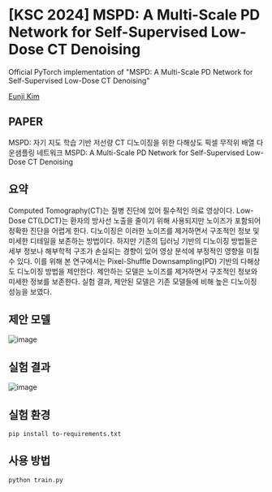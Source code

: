# [KSC 2024] MSPD: A Multi-Scale PD Network for Self-Supervised Low-Dose CT Denoising

Official PyTorch implementation of "MSPD: A Multi-Scale PD Network for Self-Supervised Low-Dose CT Denoising"

[Eunji Kim](https://scholar.google.com/citations?user=hZXSGOkAAAAJ&hl=ko)

## PAPER
MSPD: 자기 지도 학습 기반 저선량 CT 디노이징을 위한 다해상도 픽셀 무작위 배열 다운샘플링 네트워크
MSPD: A Multi-Scale PD Network for Self-Supervised Low-Dose CT Denoising

## 요약
Computed Tomography(CT)는 질병 진단에 있어 필수적인 의료 영상이다. Low-Dose CT(LDCT)는 환자의 방사선 노출을 줄이기 위해 사용되지만 노이즈가 포함되어 정확한 진단을 어렵게 한다. 디노이징은 이러한 노이즈를 제거하면서 구조적인 정보 및 미세한 디테일을 보존하는 방법이다. 하지만 기존의 딥러닝 기반의 디노이징 방법들은 세부 정보나 해부학적 구조가 손실되는 경향이 있어 영상 분석에 부정적인 영향을 미칠 수 있다. 이를 위해 본 연구에서는 Pixel-Shuffle Downsampling(PD) 기반의 다해상도 디노이징 방법을 제안한다. 제안하는 모델은 노이즈를 제거하면서 구조적인 정보와 미세한 정보를 보존한다. 실험 결과, 제안된 모델은 기존 모델들에 비해 높은 디노이징 성능을 보였다.

## 제안 모델
![image](https://github.com/user-attachments/assets/7190f944-efbb-40e8-848a-2cfd8fddfc42)

## 실험 결과
![image](https://github.com/user-attachments/assets/2fa1de59-6935-46a3-85ad-bcbe3ec80a34)

## 실험 환경
```
pip install to-requirements.txt
```

## 사용 방법
```
python train.py
```
